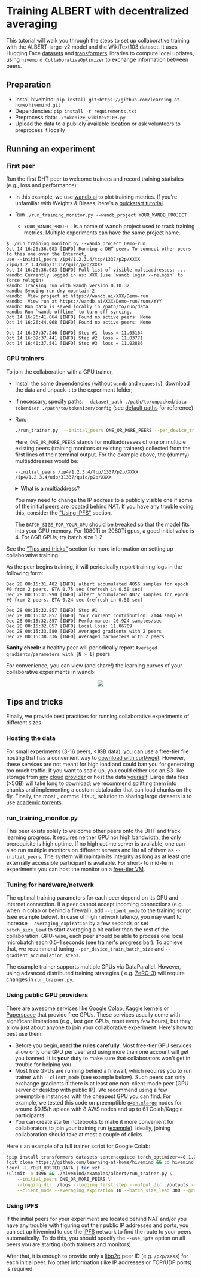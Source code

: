 # Training ALBERT with decentralized averaging

This tutorial will walk you through the steps to set up collaborative training with the ALBERT-large-v2 model and the
WikiText103 dataset. It uses Hugging Face [datasets](https://github.com/huggingface/datasets)
and [transformers](https://github.com/huggingface/transformers/) libraries to compute local updates,
using `hivemind.CollaborativeOptimizer` to exchange information between peers.

## Preparation

* Install hivemind: `pip install git+https://github.com/learning-at-home/hivemind.git`
* Dependencies: `pip install -r requirements.txt`
* Preprocess data: `./tokenize_wikitext103.py`
* Upload the data to a publicly available location or ask volunteers to preprocess it locally

## Running an experiment

### First peer

Run the first DHT peer to welcome trainers and record training statistics (e.g., loss and performance):

- In this example, we use [wandb.ai](https://wandb.ai/site) to plot training metrics. If you're unfamiliar with Weights
  & Biases, here's a [quickstart tutorial](https://docs.wandb.ai/quickstart).
- Run `./run_training_monitor.py --wandb_project YOUR_WANDB_PROJECT`

  - `YOUR_WANDB_PROJECT` is a name of wandb project used to track training metrics. Multiple experiments can have the
    same project name.

```
$ ./run_training_monitor.py --wandb_project Demo-run
Oct 14 16:26:36.083 [INFO] Running a DHT peer. To connect other peers to this one over the Internet,
use --initial_peers /ip4/1.2.3.4/tcp/1337/p2p/XXXX /ip4/1.2.3.4/udp/31337/quic/p2p/XXXX
Oct 14 16:26:36.083 [INFO] Full list of visible multiaddresses: ...
wandb: Currently logged in as: XXX (use `wandb login --relogin` to force relogin)
wandb: Tracking run with wandb version 0.10.32
wandb: Syncing run dry-mountain-2
wandb:  View project at https://wandb.ai/XXX/Demo-run
wandb:  View run at https://wandb.ai/XXX/Demo-run/runs/YYY
wandb: Run data is saved locally in /path/to/run/data
wandb: Run `wandb offline` to turn off syncing.
Oct 14 16:26:41.064 [INFO] Found no active peers: None
Oct 14 16:26:44.068 [INFO] Found no active peers: None
...
Oct 14 16:37:37.246 [INFO] Step #1  loss = 11.05164
Oct 14 16:39:37.441 [INFO] Step #2  loss = 11.03771
Oct 14 16:40:37.541 [INFO] Step #3  loss = 11.02886
```

### GPU trainers

To join the collaboration with a GPU trainer,

- Install the same dependencies (without `wandb` and `requests`), download the data and unpack it to the experiment
  folder;
- If necessary, specify paths: `--dataset_path ./path/to/unpacked/data --tokenizer ./path/to/tokenizer/config`
  (see [default paths](./arguments.py#L117-L134) for reference)
- Run:
  ```bash
  ./run_trainer.py  --initial_peers ONE_OR_MORE_PEERS --per_device_train_batch_size BATCH_SIZE_FOR_YOUR_GPU
  ```

  Here, `ONE_OR_MORE_PEERS` stands for multiaddresses of one or multiple existing peers (training monitors or existing
  trainers)
  collected from the first lines of their terminal output. For the example above, the (dummy) multiaddresses would be:
  ```
  --initial_peers /ip4/1.2.3.4/tcp/1337/p2p/XXXX /ip4/1.2.3.4/udp/31337/quic/p2p/XXXX
  ```

  <details>
    <summary>What is a multiaddress?</summary>

  A [multiaddress](https://docs.libp2p.io/concepts/addressing/) is a format for encoding multiple layers of addressing
  information that supports a number of different protocols.

  In hivemind, we typically operate with multiaddresses that contain a [libp2p](https://libp2p.io/) peer ID (
  e.g. `/p2p/XXXX`) together with the information about how to reach it
  (e.g., the IPv4 address and TCP port `/ip4/8.8.8.8/tcp/31337` or the information about a relay used
  for [NAT traversal](https://docs.libp2p.io/concepts/nat/)).
  </details>

  You may need to change the IP address to a publicly visible one if some of the initial peers are located behind NAT.
  If you have any trouble doing this, consider the ["Using IPFS"](#using-ipfs) section.

  The `BATCH_SIZE_FOR_YOUR_GPU` should be tweaked so that the model fits into your GPU memory.
  For 1080Ti or 2080Ti gpus, a good initial value is 4. For 8GB GPUs, try batch size 1-2.

See the ["Tips and tricks"](#tips-and-tricks) section for more information on setting up collaborative training.

As the peer begins training, it will periodically report training logs in the following form:

```
Dec 28 00:15:31.482 [INFO] albert accumulated 4056 samples for epoch #0 from 2 peers. ETA 0.75 sec (refresh in 0.50 sec)
Dec 28 00:15:31.990 [INFO] albert accumulated 4072 samples for epoch #0 from 2 peers. ETA 0.24 sec (refresh in 0.50 sec)
...
Dec 28 00:15:32.857 [INFO] Step #1
Dec 28 00:15:32.857 [INFO] Your current contribution: 2144 samples
Dec 28 00:15:32.857 [INFO] Performance: 20.924 samples/sec
Dec 28 00:15:32.857 [INFO] Local loss: 11.06709
Dec 28 00:15:33.580 [INFO] Averaged gradients with 2 peers
Dec 28 00:15:38.336 [INFO] Averaged parameters with 2 peers
```

__Sanity check:__ a healthy peer will periodically report `Averaged gradients/parameters with [N > 1]` peers.

For convenience, you can view (and share!) the learning curves of your collaborative experiments in wandb:

<p align="center">
  <img src="https://user-images.githubusercontent.com/3491902/115177859-bed5e100-a0d8-11eb-82bc-55d1b12d335d.png">
</p>

## Tips and tricks

Finally, we provide best practices for running collaborative experiments of different sizes.

### Hosting the data

For small experiments (3-16 peers, <1GB data), you can use a free-tier file hosting that has a convenient way
to [download with curl/wget](https://superuser.com/questions/470664/how-to-download-dropbox-files-using-wget-command).
However, these services are not meant for high load and could ban you for generating too much traffic. If you want to
scale up, you could either use an S3-like storage from [any](https://aws.amazon.com/s3/)
[cloud](https://cloud.google.com/storage) [provider](https://cloud.yandex.com/en-ru/services/storage) or host the data
[yourself]((https://gist.github.com/willurd/5720255)). Large data files (>5GB) will take long to download; we recommend
splitting them into chunks and implementing a custom dataloader that can load chunks on the fly. Finally, the most _
comme il faut_ solution to sharing large datasets is to use [academic torrents](https://academictorrents.com/).

### run_training_monitor.py

This peer exists solely to welcome other peers onto the DHT and track learning progress. It requires neither GPU nor
high bandwidth, the only prerequisite is high uptime. If no high uptime server is available, one can also run multiple
monitors on different servers and list all of them as `--initial_peers`. The system will maintain its integrity as long
as at least one externally accessible participant is available. For short- to mid-term experiments you can host the
monitor on a [free-tier VM](https://www.quora.com/Are-there-any-free-online-virtual-machines).

### Tuning for hardware/network

The optimal training parameters for each peer depend on its GPU and internet connection. If a peer cannot accept
incoming connections (e.g. when in colab or behind a firewall), add `--client_mode` to the training script (see example
below). In case of high network latency, you may want to increase `--averaging_expiration` by a few seconds or
set `--batch_size_lead` to start averaging a bit earlier than the rest of the collaboration. GPU-wise, each peer should
be able to process one local microbatch each 0.5–1 seconds (see trainer's progress bar). To achieve that, we
recommend tuning `--per_device_train_batch_size` and `--gradient_accumulation_steps`.

The example trainer supports
multiple GPUs via DataParallel. However, using advanced distributed training strategies (
e.g. [ZeRO-3](https://www.deepspeed.ai/news/2021/03/07/zero3-offload.html)) will require changes in `run_trainer.py`.

### Using public GPU providers

There are awesome services like [Google Colab](https://colab.research.google.com/),
[Kaggle kernels](https://www.kaggle.com/dansbecker/running-kaggle-kernels-with-a-gpu)
or [Paperspace](https://gradient.paperspace.com/free-gpu) that provide free GPUs. These services usually come with
significant limitations (e.g., last gen GPUs, reset every few hours), but they allow just about anyone to join your
collaborative experiment. Here's how to best use them:

- Before you begin, __read the rules carefully__. Most free-tier GPU services allow only one GPU per user and using
  more than one account will get you banned. It is **your** duty to make sure that collaborators won't get in trouble
  for helping you.
- Most free GPUs are running behind a firewall, which requires you to run trainer with `--client_mode` (see example
  below). Such peers can only exchange gradients if there is at least one non-client-mode peer (GPU server or desktop
  with public IP). We recommend using a few preemptible instances with the cheapest GPU you can find. For example, we
  tested this code on preemptible
  [`g4dn.xlarge`](https://aws.amazon.com/blogs/aws/now-available-ec2-instances-g4-with-nvidia-t4-tensor-core-gpus/)
  nodes for around $0.15/h apiece with 8 AWS nodes and up to 61 Colab/Kaggle participants.
- You can create starter notebooks to make it more convenient for collaborators to join your training
  run ([example](https://colab.research.google.com/gist/yhn112/e858cb841c73879d8ef98a84e03b43e7/collaborative-training-v0-10.ipynb)).
  Ideally, joining collaboration should take at most a couple of clicks.

Here's an example of a full trainer script for Google Colab:

```bash
!pip install transformers datasets sentencepiece torch_optimizer==0.1.0
!git clone https://github.com/learning-at-home/hivemind && cd hivemind && pip install -e .
!curl -L YOUR_HOSTED_DATA | tar xzf -
!ulimit -n 4096 && ./hivemind/examples/albert/run_trainer.py \
    --initial_peers ONE_OR_MORE_PEERS \
    --logging_dir ./logs --logging_first_step --output_dir ./outputs --overwrite_output_dir \
    --client_mode --averaging_expiration 10 --batch_size_lead 300 --gradient_accumulation_steps 1
```

### Using IPFS

If the initial peers for your experiment are located behind NAT and/or you have any trouble with figuring out their
public IP addresses and ports, you can set up hivemind to use the [IPFS](https://ipfs.io) network to find the route to
your peers automatically. To do this, you should specify the `--use_ipfs` option on all peers you are starting
(both trainers and monitors).

After that, it is enough to provide only a [libp2p](https://libp2p.io/) peer ID (e.g. `/p2p/XXXX`) for each initial
peer. No other information (like IP addresses or TCP/UDP ports) is required.

